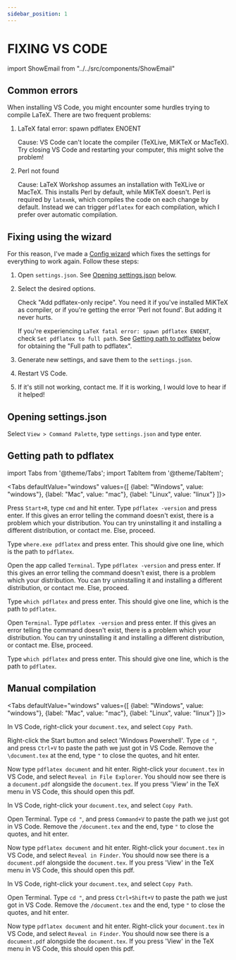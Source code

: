 ```yaml
---
sidebar_position: 1
---
```


# FIXING VS CODE

<!-- ## Wizard

import VSCodeConfigWizard from "../../src/components/VSCodeConfigWizard"

<VSCodeConfigWizard /> -->

import ShowEmail from "../../src/components/ShowEmail"

## Common errors

When installing VS Code, you might encounter some hurdles trying to compile
LaTeX. There are two frequent problems:

1. LaTeX fatal error: spawn pdflatex ENOENT
   
   Cause: VS Code can't locate the compiler (TeXLive, MiKTeX or MacTeX).  
   Try closing VS Code and restarting your computer, this might solve the
   problem!

2. Perl not found

   Cause: LaTeX Workshop assumes an installation with TeXLive or MacTeX. This
   installs Perl by default, while MiKTeX doesn't. Perl is required by
   `latexmk`, which compiles the code on each change by default. Instead we can
   trigger `pdflatex` for each compilation, which I prefer over automatic
   compilation.

## Fixing using the wizard

For this reason, I've made a <a href="./configwizard" target="_blank">Config wizard</a>
which fixes the settings for everything to work again. Follow these steps:

1. Open `settings.json`. See [Opening settings.json](#opening-settingsjson)
   below.
2. Select the desired options.

   Check "Add pdflatex-only recipe". You need it if you've installed MiKTeX as
   compiler, or if you're getting the error 'Perl not found'. But adding it
   never hurts.

   If you're experiencing `LaTeX fatal error: spawn pdflatex ENOENT`, check
   `Set pdflatex to full path`. See [Getting path to pdflatex](#getting-path-to-pdflatex)
   below for obtaining the "Full path to pdflatex".

3. Generate new settings, and save them to the `settings.json`.
4. Restart VS Code.
5. If it's still not working, contact me. If it is working, I would love to hear
   if it helped!  
   <ShowEmail/>


## Opening settings.json

Select `View > Command Palette`, type `settings.json` and type enter.

## Getting path to pdflatex

import Tabs from '@theme/Tabs';
import TabItem from '@theme/TabItem';

<Tabs defaultValue="windows" values={[
    {label: "Windows", value: "windows"},
    {label: "Mac", value: "mac"},
    {label: "Linux", value: "linux"}
]}>
<TabItem value="windows">

Press `Start+R`, type `cmd` and hit enter. Type `pdflatex -version` and press
enter. If this gives an error telling the command doesn't exist, there is a problem
which your distribution. You can try uninstalling it and installing a different
distribution, or contact me. Else, proceed.

Type `where.exe pdflatex` and press enter. This should give one line, which is the
path to `pdflatex`.

</TabItem>
<TabItem value="mac">

Open the app called `Terminal`. Type `pdflatex -version` and press enter.
If this gives an error telling the command doesn't exist, there is a problem
which your distribution. You can try uninstalling it and installing a different
distribution, or contact me. Else, proceed.

Type `which pdflatex` and press enter. This should give one line, which is the
path to `pdflatex`.

<!-- Back in VS Code, we need to open `settings.json`. You do this by opening the
command palette (`Command+Shift+P`), typing `settings.json` and hitting enter.

Go to `Selection > Select all` or press `Command+A` to copy the whole file.
Paste the contents in the <a href="Config wizard" target="_blank">Config wizard</a>.
Select the option `Set pdflatex to full path`, and paste the path we found earlier
(using `which pdflatex`). Generate the new settings, clear the `settings.json`
file and paste the newly generated settings. Save the file and restart Visual
Studio Code. Does it work now? -->

</TabItem>
<TabItem value="linux">

Open `Terminal`. Type `pdflatex -version` and press enter. If this gives an
error telling the command doesn't exist, there is a problem which your
distribution. You can try uninstalling it and installing a different
distribution, or contact me. Else, proceed.

Type `which pdflatex` and press enter. This should give one line, which is the
path to `pdflatex`.

</TabItem>
</Tabs>

## Manual compilation

<Tabs defaultValue="windows" values={[
    {label: "Windows", value: "windows"},
    {label: "Mac", value: "mac"},
    {label: "Linux", value: "linux"}
]}>
<TabItem value="windows">

In VS Code, right-click your `document.tex`, and select `Copy Path`.

Right-click the Start button and select 'Windows Powershell'. Type `cd "`, and
press `Ctrl+V` to paste the path we just got in VS Code. Remove the
`\document.tex` at the end, type `"` to close the quotes, and hit enter.

Now type `pdflatex document` and hit enter. Right-click your `document.tex` in
VS Code, and select `Reveal in File Explorer`. You should now see there is a
`document.pdf` alongside the `document.tex`. If you press 'View' in the TeX
menu in VS Code, this should open this pdf.

</TabItem>
<TabItem value="mac">

In VS Code, right-click your `document.tex`, and select `Copy Path`.

Open Terminal. Type `cd "`, and press `Command+V` to paste the path we just
got in VS Code. Remove the `/document.tex` and the end, type `"` to close the
quotes, and hit enter.

Now type `pdflatex document` and hit enter. Right-click your `document.tex` in
VS Code, and select `Reveal in Finder`. You should now see there is a
`document.pdf` alongside the `document.tex`. If you press 'View' in the TeX
menu in VS Code, this should open this pdf.

</TabItem>
<TabItem value="linux">

In VS Code, right-click your `document.tex`, and select `Copy Path`.

Open Terminal. Type `cd "`, and press `Ctrl+Shift+V` to paste the path we just
got in VS Code. Remove the `/document.tex` and the end, type `"` to close the
quotes, and hit enter.

Now type `pdflatex document` and hit enter. Right-click your `document.tex` in
VS Code, and select `Reveal in Finder`. You should now see there is a
`document.pdf` alongside the `document.tex`. If you press 'View' in the TeX
menu in VS Code, this should open this pdf.
</TabItem>

</Tabs>

<!-- ## Error 1: LaTeX fatal error: spawn pdflatex ENOENT

As told in the installation article, the actual compilation (converting the code
to the PDF) is done by TeXLive, MiKTeX or MacTeX. For this reason, Visual Studio
Code needs to locate them. However, while it should, it doesn't always succeed.

In some cases, the error can be resolved by simply restarting your computer. If
this doesn't work, there is something else you can try: -->

<!-- 
<Tabs defaultValue="windows" values={[
    {label: "Windows", value: "windows"},
    {label: "Mac", value: "mac"},
    {label: "Linux", value: "linux"}
]}>
<TabItem value="windows">

To be added

</TabItem>
<TabItem value="mac">

Open the app called `Terminal`. Type `pdflatex -version` and press enter.
If this gives an error telling the command doesn't exist, there is a problem
which your distribution. You can try uninstalling it and installing a different
distribution, or contact me. Else, proceed.

Type `which pdflatex` and press enter. This should give one line, which is the
path to `pdflatex`.

:::info

If you want, you can manually compile your `.tex` file. Right-click the name
of your `.tex` file in VS Code and select `Copy Path`. Then, in the Terminal,
type `cd "`, press `Command+V`, type `"` and press enter. If this doesn't show
an error you can type `pdflatex document`, if your file is called `document.tex`.
If you have finder open at the directory of the `.tex` file, you should see the
pdf appear. If you hit 'View LaTeX PDF' in VS Code, this should also show it to
you.

:::

Back in VS Code, we need to open `settings.json`. You do this by opening the
command palette (`Command+Shift+P`), typing `settings.json` and hitting enter.

Go to `Selection > Select all` or press `Command+A` to copy the whole file.
Paste the contents in the <a href="Config wizard" target="_blank">Config wizard</a>.
Select the option `Set pdflatex to full path`, and paste the path we found earlier
(using `which pdflatex`). Generate the new settings, clear the `settings.json`
file and paste the newly generated settings. Save the file and restart Visual
Studio Code. Does it work now?

</TabItem>
<TabItem value="linux">

To be added

</TabItem>
</Tabs> -->

<!-- --- -->
<!-- 
If you are familiar with JSON, you can use the manual solution, else the wizard
might be easier to you.

<Tabs defaultValue="wizard" values={[
    {label: "Wizard", value: "wizard"},
    {label: "Manual", value: "manual"}
]}>
<TabItem value="wizard">



</TabItem>
<TabItem value="manual">

Type `"latex-workshop.latex.tools"` as a new setting and select VS Code's to add
the default value. Then go to the tool with name "pdflatex". Change the command
to the path for pdflatex we found a moment ago. If you're on Windows, make sure
to escape the backslash characters, i.e. either change each to a forward slash,
or double them.

Save the settings.json and restart VS Code.

</TabItem>
</Tabs> -->
